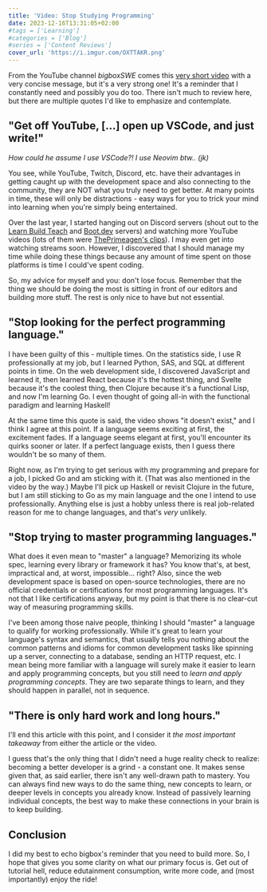 ```yaml
---
title: 'Video: Stop Studying Programming'
date: 2023-12-16T13:31:05+02:00
#tags = ['Learning']
#categories = ['Blog']
#series = ['Content Reviews']
cover_url: 'https://i.imgur.com/OXTTAKR.png'
---
```


From the YouTube channel *bigboxSWE* comes this [very short video](https://www.youtube.com/watch?v=QMbx0dTWJIQ) with a very concise message, but it's a very strong one! It's a reminder that I constantly need and possibly you do too. There isn't much to review here, but there are multiple quotes I'd like to emphasize and contemplate.

## "Get off YouTube, \[...\] open up VSCode, and just write!"

*How could he assume I use VSCode?! I use Neovim btw.. (jk)*

You see, while YouTube, Twitch, Discord, etc. have their advantages in getting caught up with the development space and also connecting to the community, they are NOT what you truly need to get better. At many points in time, these will only be distractions - easy ways for you to trick your mind into learning when you're simply being entertained.

Over the last year, I started hanging out on Discord servers (shout out to the [Learn Build Teach](https://www.learnbuildteach.com/) and [Boot.dev](https://www.boot.dev/) servers) and watching more YouTube videos (lots of them were [ThePrimeagen's clips](https://www.youtube.com/@ThePrimeTimeagen)). I may even get into watching streams soon. However, I discovered that I should manage my time while doing these things because any amount of time spent on those platforms is time I could've spent coding.

So, my advice for myself and you: don't lose focus. Remember that the thing we should be doing the most is sitting in front of our editors and building more stuff. The rest is only nice to have but not essential.

## "Stop looking for the perfect programming language."

I have been guilty of this - multiple times. On the statistics side, I use R professionally at my job, but I learned Python, SAS, and SQL at different points in time. On the web development side, I discovered JavaScript and learned it, then learned React because it's the hottest thing, and Svelte because it's the coolest thing, then Clojure because it's a functional Lisp, and now I'm learning Go. I even thought of going all-in with the functional paradigm and learning Haskell!

At the same time this quote is said, the video shows "it doesn't exist," and I think I agree at this point. If a language seems exciting at first, the excitement fades. If a language seems elegant at first, you'll encounter its quirks sooner or later. If a perfect language exists, then I guess there wouldn't be so many of them.

Right now, as I'm trying to get serious with my programming and prepare for a job, I picked Go and am sticking with it. (That was also mentioned in the video by the way.) Maybe I'll pick up Haskell or revisit Clojure in the future, but I am still sticking to Go as my main language and the one I intend to use professionally. Anything else is just a hobby unless there is real job-related reason for me to change languages, and that's *very* unlikely.

## "Stop trying to master programming languages."

What does it even mean to "master" a language? Memorizing its whole spec, learning every library or framework it has? You know that's, at best, impractical and, at worst, impossible... right? Also, since the web development space is based on open-source technologies, there are no official credentials or certifications for most programming languages. It's not that I like certifications anyway, but my point is that there is no clear-cut way of measuring programming skills.

I've been among those naive people, thinking I should "master" a language to qualify for working professionally. While it's great to learn your language's syntax and semantics, that usually tells you nothing about the common patterns and idioms for common development tasks like spinning up a server, connecting to a database, sending an HTTP request, etc. I mean being more familiar with a language will surely make it easier to learn and apply programming concepts, but you still need to *learn and apply programming concepts*. They are two separate things to learn, and they should happen in parallel, not in sequence.

## "There is only hard work and long hours."

I'll end this article with this point, and I consider it *the most important takeaway* from either the article or the video.

I guess that's the only thing that I didn't need a huge reality check to realize: becoming a better developer is a grind - a constant one. It makes sense given that, as said earlier, there isn't any well-drawn path to mastery. You can always find new ways to do the same thing, new concepts to learn, or deeper levels in concepts you already know. Instead of passively learning individual concepts, the best way to make these connections in your brain is to keep building.

## Conclusion

I did my best to echo bigbox's reminder that you need to build more. So, I hope that gives you some clarity on what our primary focus is. Get out of tutorial hell, reduce edutainment consumption, write more code, and (most importantly) enjoy the ride!
